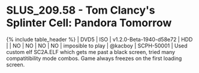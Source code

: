 # SLUS_209.58 - Tom Clancy's Splinter Cell: Pandora Tomorrow

{% include table_header %}
| DVD5 | ISO | v1.2.0-Beta-1940-d58e72 | HDD |  | NO | NO | NO | NO | imposible to play | @kacboy | SCPH-50001 | Used custom elf SC2A.ELF which gets me past a black screen, tried many compatitibility mode combos. Game always freezes on the first loading screen. 
